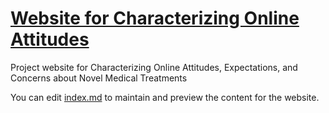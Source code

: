 # [Website for Characterizing Online Attitudes](https://cllei12.github.io/)

Project website for Characterizing Online Attitudes, Expectations, and Concerns about Novel Medical Treatments

You can edit [index.md](index.md) to maintain and preview the content for the website.
